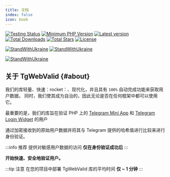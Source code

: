 ```yaml
---
title: 文档
index: false
icon: book
---
```


[![Testing Status]()](https://github.com/CrazyTapok-bit/tgWebValid/actions)
[![Minimum PHP Version](https://img.shields.io/packagist/dependency-v/tg/tgwebvalid/php)](https://packagist.org/packages/tg/tgwebvalid)
[![Latest version](https://img.shields.io/packagist/v/tg/tgWebValid)](https://packagist.org/packages/tg/tgwebvalid)
[![Total Downloads](https://img.shields.io/packagist/dt/tg/tgwebvalid)](https://packagist.org/packages/tg/tgwebvalid)
[![Total Stars](https://img.shields.io/packagist/stars/tg/tgwebvalid)](https://packagist.org/packages/tg/tgwebvalid)
[![License](https://img.shields.io/packagist/l/tg/tgwebvalid)](https://packagist.org/packages/tg/tgwebvalid)

[![StandWithUkraine]()](https://stand-with-ukraine.pp.ua)
[![StandWithUkraine](https://raw.githubusercontent.com/CrazyTapok-bit/tgWebValid/4.x/badges/RussianWarship.svg)](https://stand-with-ukraine.pp.ua)

[![StandWithUkraine](https://raw.githubusercontent.com/CrazyTapok-bit/tgWebValid/4.x/StandWithUkraine.svg)](https://stand-with-ukraine.pp.ua)

## 关于 TgWebValid {#about}

我们的库轻量、快速：rocket：、现代化，并且具有 `100%` 自动完成功能来获取用户数据。 同时，我们使其成为自治的，因此无论是否在任何框架中都可以使用它。

最重要的是，我们的库旨在验证 PHP 上的 [Telegram Mini App](https://core.telegram.org/bots/webapps) 和 [Telegram Login Widget](https://core.telegram.org/widgets/login) 的用户

通过加密接收到的原始用户数据并将其与 Telegram 提供的哈希值进行比较来进行身份验证。

:::info 推荐
提供对敏感用户数据的访问 **仅在身份验证成功后**
::: 

**开始快速、安全地验证用户。**

:::tip 注意
在您的项目中部署 TgWebValid 库的平均时间 **仅 ~ 1 分钟**
::: 

